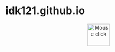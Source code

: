# idk121.github.io
<p align="center"><a href="https://github.com/zSynctic/Autoclicker"><img src="https://github.com/zSynctic/idk121.github.io/assets/71632495/a9f49e70-91db-4dab-96ba-69de57d4e38e" alt="Mouse click" height="60"/></a></p>


